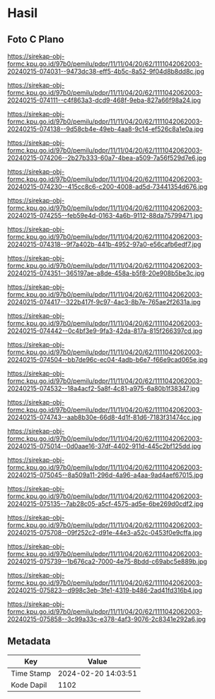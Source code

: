 # Hasil

## Foto C Plano

https://sirekap-obj-formc.kpu.go.id/97b0/pemilu/pdpr/11/11/04/20/62/1111042062003-20240215-074031--9473dc38-eff5-4b5c-8a52-9f04d8b8dd8c.jpg

https://sirekap-obj-formc.kpu.go.id/97b0/pemilu/pdpr/11/11/04/20/62/1111042062003-20240215-074111--c4f863a3-dcd9-468f-9eba-827a66f98a24.jpg

https://sirekap-obj-formc.kpu.go.id/97b0/pemilu/pdpr/11/11/04/20/62/1111042062003-20240215-074138--9d58cb4e-49eb-4aa8-9c14-ef526c8a1e0a.jpg

https://sirekap-obj-formc.kpu.go.id/97b0/pemilu/pdpr/11/11/04/20/62/1111042062003-20240215-074206--2b27b333-60a7-4bea-a509-7a56f529d7e6.jpg

https://sirekap-obj-formc.kpu.go.id/97b0/pemilu/pdpr/11/11/04/20/62/1111042062003-20240215-074230--415cc8c6-c200-4008-ad5d-73441354d676.jpg

https://sirekap-obj-formc.kpu.go.id/97b0/pemilu/pdpr/11/11/04/20/62/1111042062003-20240215-074255--feb59e4d-0163-4a6b-9112-88da75799471.jpg

https://sirekap-obj-formc.kpu.go.id/97b0/pemilu/pdpr/11/11/04/20/62/1111042062003-20240215-074318--9f7a402b-441b-4952-97a0-e56cafb6edf7.jpg

https://sirekap-obj-formc.kpu.go.id/97b0/pemilu/pdpr/11/11/04/20/62/1111042062003-20240215-074351--365197ae-a8de-458a-b5f8-20e908b5be3c.jpg

https://sirekap-obj-formc.kpu.go.id/97b0/pemilu/pdpr/11/11/04/20/62/1111042062003-20240215-074417--322b417f-9c97-4ac3-8b7e-765ae2f2631a.jpg

https://sirekap-obj-formc.kpu.go.id/97b0/pemilu/pdpr/11/11/04/20/62/1111042062003-20240215-074442--0c4bf3e9-9fa3-42da-817a-815f266397cd.jpg

https://sirekap-obj-formc.kpu.go.id/97b0/pemilu/pdpr/11/11/04/20/62/1111042062003-20240215-074504--bb7de96c-ec04-4adb-b6e7-f66e9cad065e.jpg

https://sirekap-obj-formc.kpu.go.id/97b0/pemilu/pdpr/11/11/04/20/62/1111042062003-20240215-074532--18a4acf2-5a8f-4c81-a975-6a80b1f38347.jpg

https://sirekap-obj-formc.kpu.go.id/97b0/pemilu/pdpr/11/11/04/20/62/1111042062003-20240215-074743--aab8b30e-66d8-4d1f-81d6-7183f31474cc.jpg

https://sirekap-obj-formc.kpu.go.id/97b0/pemilu/pdpr/11/11/04/20/62/1111042062003-20240215-075014--0d0aae16-37df-4402-911d-445c2bf125dd.jpg

https://sirekap-obj-formc.kpu.go.id/97b0/pemilu/pdpr/11/11/04/20/62/1111042062003-20240215-075045--8a509a11-296d-4a96-a4aa-9ad4aef67015.jpg

https://sirekap-obj-formc.kpu.go.id/97b0/pemilu/pdpr/11/11/04/20/62/1111042062003-20240215-075135--7ab28c05-a5cf-4575-ad5e-6be269d0cdf2.jpg

https://sirekap-obj-formc.kpu.go.id/97b0/pemilu/pdpr/11/11/04/20/62/1111042062003-20240215-075708--09f252c2-d91e-44e3-a52c-0453f0e9cffa.jpg

https://sirekap-obj-formc.kpu.go.id/97b0/pemilu/pdpr/11/11/04/20/62/1111042062003-20240215-075739--1b676ca2-7000-4e75-8bdd-c69abc5e889b.jpg

https://sirekap-obj-formc.kpu.go.id/97b0/pemilu/pdpr/11/11/04/20/62/1111042062003-20240215-075823--d998c3eb-3fe1-4319-b486-2ad41fd316b4.jpg

https://sirekap-obj-formc.kpu.go.id/97b0/pemilu/pdpr/11/11/04/20/62/1111042062003-20240215-075858--3c99a33c-e378-4af3-9076-2c8341e292a6.jpg


## Metadata

| Key        | Value               |
| ---------- | ------------------- |
| Time Stamp | 2024-02-20 14:03:51 |
| Kode Dapil | 1102                |



